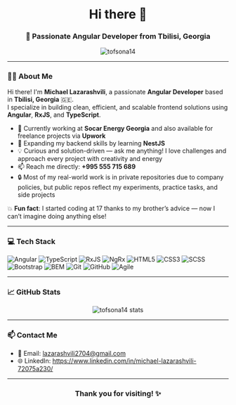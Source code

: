 <h1 align="center">Hi there 👋</h1>
<h3 align="center">🚀 Passionate Angular Developer from Tbilisi, Georgia</h3>

<p align="center">
  <img src="https://komarev.com/ghpvc/?username=tofsona14&label=Profile%20views&color=0e75b6&style=flat" alt="tofsona14" />
</p>

---

### 👨‍💻 About Me

Hi there! I'm **Michael Lazarashvili**, a passionate **Angular Developer** based in **Tbilisi, Georgia** 🇬🇪.  
I specialize in building clean, efficient, and scalable frontend solutions using **Angular**, **RxJS**, and **TypeScript**.

- 🔭 Currently working at **Socar Energy Georgia** and also available for freelance projects via **Upwork**
- 🌱 Expanding my backend skills by learning **NestJS**
- 💡 Curious and solution-driven — ask me anything! I love challenges and approach every project with creativity and energy
- 📫 Reach me directly: **+995 555 715 689**
- 🔒 Most of my real-world work is in private repositories due to company policies, but public repos reflect my experiments, practice tasks, and side projects

💥 **Fun fact**: I started coding at 17 thanks to my brother’s advice — now I can’t imagine doing anything else!

---

### 💻 Tech Stack

![Angular](https://img.shields.io/badge/-Angular-DD0031?style=flat-square&logo=angular&logoColor=white)
![TypeScript](https://img.shields.io/badge/-TypeScript-3178C6?style=flat-square&logo=typescript&logoColor=white)
![RxJS](https://img.shields.io/badge/-RxJS-B7178C?style=flat-square&logo=ReactiveX&logoColor=white)
![NgRx](https://img.shields.io/badge/-NgRx-7611B6?style=flat-square&logo=redux&logoColor=white)
![HTML5](https://img.shields.io/badge/-HTML5-E34F26?style=flat-square&logo=html5&logoColor=white)
![CSS3](https://img.shields.io/badge/-CSS3-1572B6?style=flat-square&logo=css3&logoColor=white)
![SCSS](https://img.shields.io/badge/-SCSS-CC6699?style=flat-square&logo=sass&logoColor=white)
![Bootstrap](https://img.shields.io/badge/-Bootstrap-7952B3?style=flat-square&logo=bootstrap&logoColor=white)
![BEM](https://img.shields.io/badge/-BEM-000000?style=flat-square&logo=css3&logoColor=white)
![Git](https://img.shields.io/badge/-Git-F05032?style=flat-square&logo=git&logoColor=white)
![GitHub](https://img.shields.io/badge/-GitHub-181717?style=flat-square&logo=github&logoColor=white)
![Agile](https://img.shields.io/badge/-Agile/Scrum-6DB33F?style=flat-square&logo=jira&logoColor=white)

---

### 📈 GitHub Stats

<p align="center">
  <img src="https://github-readme-stats.vercel.app/api?username=MichaLL27&show_icons=true&theme=tokyonight" alt="tofsona14 stats" />
</p>


---

### 📫 Contact Me

- 📧 Email: lazarashvili2704@gmail.com
- 🌐 LinkedIn: https://www.linkedin.com/in/michael-lazarashvili-72075a230/

---

<h3 align="center">Thank you for visiting! ✨</h3>
